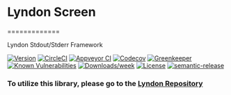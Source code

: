 # Lyndon Screen
=============

Lyndon Stdout/Stderr Framework


[![Version](https://img.shields.io/npm/v/lyndon-screen.svg)](https://npmjs.org/package/lyndon-screen)
[![CircleCI](https://circleci.com/gh/benchlab/lyndon-screen/tree/master.svg?style=svg)](https://circleci.com/gh/benchlab/lyndon-screen/tree/master)
[![Appveyor CI](https://ci.appveyor.com/api/projects/status/github/benchlab/lyndon-screen?branch=master&svg=true)](https://ci.appveyor.com/project/benchlab/lyndonScreen/branch/master)
[![Codecov](https://codecov.io/gh/benchlab/lyndon-screen/branch/master/graph/badge.svg)](https://codecov.io/gh/benchlab/lyndon-screen)
[![Greenkeeper](https://badges.greenkeeper.io/benchlab/lyndon-screen.svg)](https://greenkeeper.io/)
[![Known Vulnerabilities](https://snyk.io/test/npm/lyndon-screen/badge.svg)](https://snyk.io/test/npm/lyndon-screen)
[![Downloads/week](https://img.shields.io/npm/dw/lyndon-screen.svg)](https://npmjs.org/package/lyndon-screen)
[![License](https://img.shields.io/npm/l/lyndon-screen.svg)](https://github.com/benchlab/lyndon-screen/blob/master/package.json)
[![semantic-release](https://img.shields.io/badge/%20%20%F0%9F%93%A6%F0%9F%9A%80-semantic--release-e10079.svg)](https://github.com/semantic-release/semantic-release)


### To utilize this library, please go to the [Lyndon Repository](https://github.com/benchlab/lyndon)
